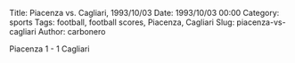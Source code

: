 Title: Piacenza vs. Cagliari, 1993/10/03
Date: 1993/10/03 00:00
Category: sports
Tags: football, football scores, Piacenza, Cagliari
Slug: piacenza-vs-cagliari
Author: carbonero


Piacenza 1 - 1 Cagliari
